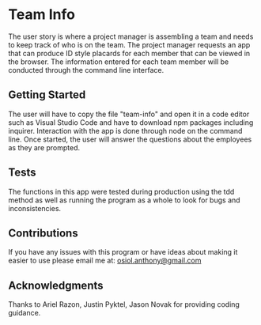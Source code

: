 # Team Info

The user story is where a project manager is assembling a team and needs to keep track of who is on the team. The project manager requests an app that can produce ID style placards for each member that can be viewed in the browser. The information entered for each team member will be conducted through the command line interface.

## Getting Started

The user will have to copy the file "team-info" and open it in a code editor such as Visual Studio Code and have to download npm packages including inquirer. Interaction with the app is done through node on the command line. Once started, the user will answer the questions about the employees as they are prompted.

## Tests

The functions in this app were tested during production using the tdd method as well as running the program as a whole to look for bugs and inconsistencies.

## Contributions

If you have any issues with this program or have ideas about making it easier to use please email me at: osiol.anthony@gmail.com

## Acknowledgments

Thanks to Ariel Razon, Justin Pyktel, Jason Novak for providing coding guidance.
